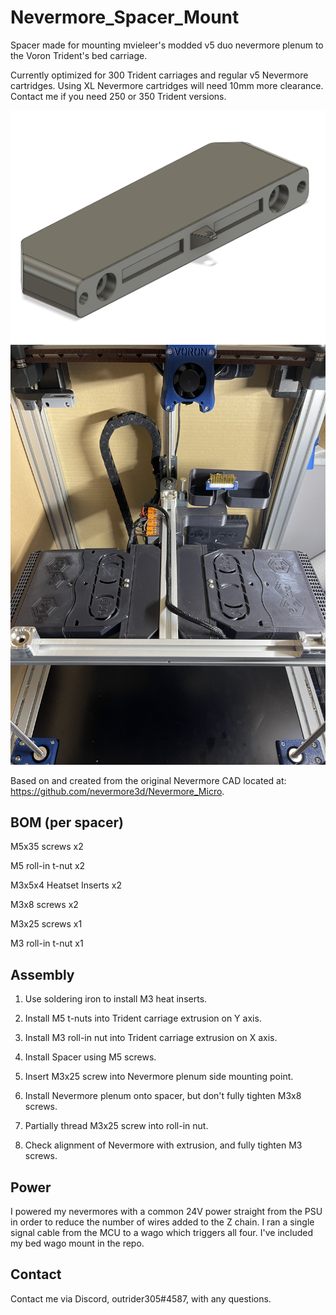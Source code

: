 # Nevermore_Spacer_Mount
Spacer made for mounting mvieleer's modded v5 duo nevermore plenum to the Voron Trident's bed carriage.

Currently optimized for 300 Trident carriages and regular v5 Nevermore cartridges. Using XL Nevermore cartridges will need 10mm more clearance. Contact me if you need 250 or 350 Trident versions.


<img src="images/nevermore_spacer.png" width="800">

<img src= "images/nevermore_spacer_installed.jpg" width="800">

Based on and created from the original Nevermore CAD located at: https://github.com/nevermore3d/Nevermore_Micro.

## BOM (per spacer)

M5x35 screws x2

M5 roll-in t-nut x2

M3x5x4 Heatset Inserts x2 

M3x8 screws x2

M3x25 screws x1

M3 roll-in t-nut x1

## Assembly

1. Use soldering iron to install M3 heat inserts.

2. Install M5 t-nuts into Trident carriage extrusion on Y axis.

3. Install M3 roll-in nut into Trident carriage extrusion on X axis.

4. Install Spacer using M5 screws.

5. Insert M3x25 screw into Nevermore plenum side mounting point.

6. Install Nevermore plenum onto spacer, but don't fully tighten M3x8 screws.

7. Partially thread M3x25 screw into roll-in nut.

8. Check alignment of Nevermore with extrusion, and fully tighten M3 screws.

## Power

I powered my nevermores with a common 24V power straight from the PSU in order to reduce the number of wires added to the Z chain. I ran a single signal cable from the MCU to a wago which triggers all four. I've included my bed wago mount in the repo.

## Contact

Contact me via Discord, outrider305#4587, with any questions.
